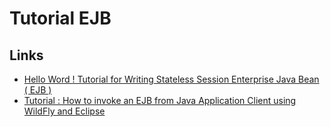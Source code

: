 # Tutorial EJB

## Links

- [Hello Word ! Tutorial for Writing Stateless Session Enterprise Java Bean ( EJB )](http://www.ejbtutorial.com/ejb/hello-word-tutorial-for-writing-stateless-session-enterprise-java-bean-ejb)
- [Tutorial : How to invoke an EJB from Java Application Client using WildFly and Eclipse](http://www.ejbtutorial.com/j2ee/tutorial-how-to-invoke-an-ejb-from-java-application-client-using-wildfly-and-eclipse)

